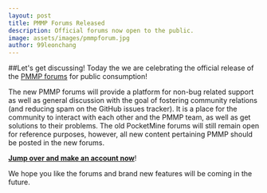 ```yaml
---
layout: post
title: PMMP Forums Released
description: Official forums now open to the public.
image: assets/images/pmmpforum.jpg
author: 99leonchang
---
```

##Let's get discussing!
Today the we are celebrating the official release of the [PMMP forums](https://forums.pmmp.gq) for public consumption!

The new PMMP forums will provide a platform for non-bug related support as well as general discussion with the goal of fostering community relations (and reducing spam on the GitHub issues tracker).
It is a place for the community to interact with each other and the PMMP team, as well as get solutions to their problems.
The old PocketMine forums will still remain open for reference purposes, however, all new content pertaining PMMP should be posted in the new forums.

**[Jump over and make an account now](https://forums.pmmp.gq)**!

We hope you like the forums and brand new features will be coming in the future.